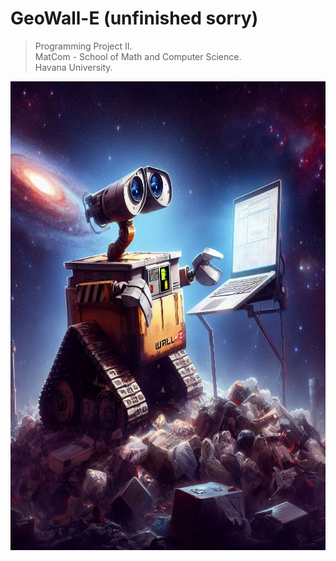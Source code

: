 # GeoWall-E (unfinished sorry)

> Programming Project II.\
> MatCom - School of Math and Computer Science.\
> Havana University.

<p align="center">
<img src="GeoWall-E.jpg" width="750" height=750">
</p>